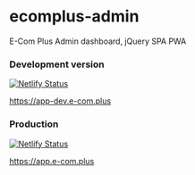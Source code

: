 # ecomplus-admin
E-Com Plus Admin dashboard, jQuery SPA PWA

### Development version

[![Netlify Status](https://api.netlify.com/api/v1/badges/974ff9b8-3d03-484d-bd33-1d356417394f/deploy-status)](https://app.netlify.com/sites/pensive-poitras-473c5b/deploys)

https://app-dev.e-com.plus

### Production

[![Netlify Status](https://api.netlify.com/api/v1/badges/721420a9-4795-485b-9f5a-d56f87c87ae7/deploy-status)](https://app.netlify.com/sites/youthful-rosalind-c59c39/deploys)

https://app.e-com.plus
